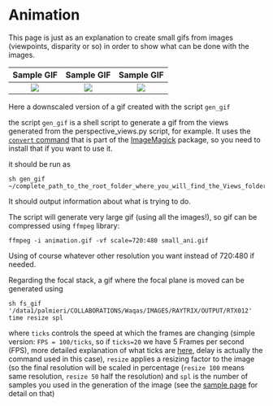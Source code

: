# Animation

This page is just as an explanation to create small gifs from images (viewpoints, disparity or so) in order to show what can be done with the images.

Sample GIF               |  Sample GIF          |  Sample GIF          |
:-------------------------:|:-------------------------:|:-------------------------:|
![](https://github.com/PlenopticToolbox/PlenopticToolbox2.0/blob/master/ANIMATIONS/small_ani_dragon.gif)  |  ![](https://github.com/PlenopticToolbox/PlenopticToolbox2.0/blob/master/ANIMATIONS/small_ani_cards.gif) | ![](https://github.com/PlenopticToolbox/PlenopticToolbox2.0/blob/master/ANIMATIONS/small_ani_glasses.gif) |  

Here a downscaled version of a gif created with the script `gen_gif`

the script `gen_gif` is a shell script to generate a gif from the views generated from the perspective_views.py script, for example.
It uses the [`convert` command](https://imagemagick.org/script/convert.php) that is part of the [ImageMagick](https://www.imagemagick.org/) package, so you need to install that if you want to use it.

it should be run as 

```
sh gen_gif ~/complete_path_to_the_root_folder_where_you_will_find_the_Views_folder(without_Views_in_the_path)
```

It should output information about what is trying to do.

The script will generate very large gif (using all the images!), so gif can be compressed using `ffmpeg` library:

```
ffmpeg -i animation.gif -vf scale=720:480 small_ani.gif
```

Using of course whatever other resolution you want instead of 720:480 if needed.


Regarding the focal stack, a gif where the focal plane is moved can be generated using
```
sh fs_gif '/data1/palmieri/COLLABORATIONS/Waqas/IMAGES/RAYTRIX/OUTPUT/RTX012' time resize spl
```
where `ticks` controls the speed at which the frames are changing (simple version: `FPS = 100/ticks`, so if `ticks=20` we have 5 Frames per second (FPS), more detailed explanation of what ticks are [here](http://www.imagemagick.org/script/command-line-options.php#delay), delay is actually the command used in this case), `resize` applies a resizing factor to the image (so the final resolution will be scaled in percentage (`resize 100` means same resolution, `resize 50` half the resolution) and `spl` is the number of samples you used in the generation of the image (see the [sample page](https://github.com/PlenopticToolbox/PlenopticToolbox2.0/tree/master/python/samples) for detail on that)
